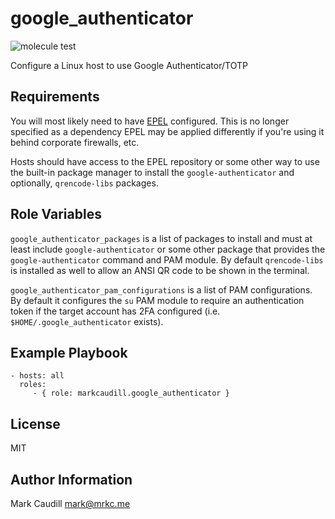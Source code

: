 google_authenticator
====================

![molecule test](https://github.com/markcaudill/ansible-role-google-authenticator/workflows/molecule%20test/badge.svg?branch=main)

Configure a Linux host to use Google Authenticator/TOTP

Requirements
------------

You will most likely need to have [EPEL](https://fedoraproject.org/wiki/EPEL) configured. This is no longer specified as a dependency EPEL may be applied differently if you're using it behind corporate firewalls, etc.

Hosts should have access to the EPEL repository or some other way to use the built-in package manager to install the `google-authenticator` and optionally, `qrencode-libs` packages.

Role Variables
--------------

`google_authenticator_packages` is a list of packages to install and must at least include `google-authenticator` or some other package that provides the `google-authenticator` command and PAM module. By default `qrencode-libs` is installed as well to allow an ANSI QR code to be shown in the terminal.

`google_authenticator_pam_configurations` is a list of PAM configurations. By default it configures the `su` PAM module to require an authentication token if the target account has 2FA configured (i.e. `$HOME/.google_authenticator` exists).

Example Playbook
----------------

    - hosts: all
      roles:
         - { role: markcaudill.google_authenticator }

License
-------

MIT

Author Information
------------------

Mark Caudill <mark@mrkc.me>

